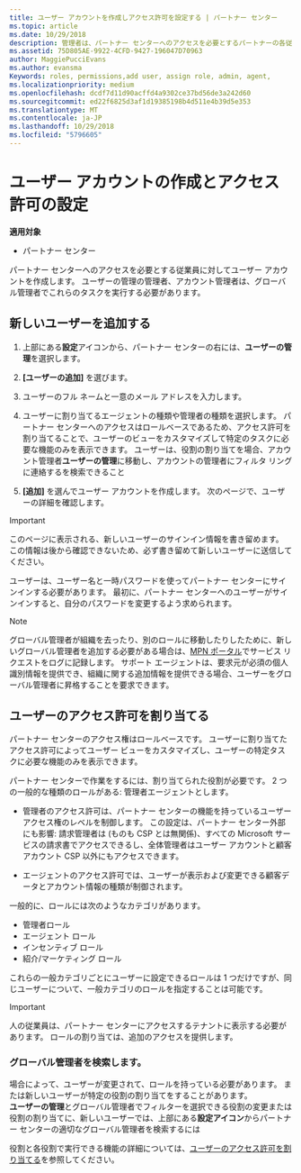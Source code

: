 ```yaml
---
title: ユーザー アカウントを作成しアクセス許可を設定する | パートナー センター
ms.topic: article
ms.date: 10/29/2018
description: 管理者は、パートナー センターへのアクセスを必要とするパートナーの各従業員に対してユーザー アカウントを作成します。
ms.assetid: 75D805AE-9922-4CFD-9427-196047D70963
author: MaggiePucciEvans
ms.author: evansma
Keywords: roles, permissions,add user, assign role, admin, agent,
ms.localizationpriority: medium
ms.openlocfilehash: dcdf7d11d90acffd4a9302ce37bd56de3a242d60
ms.sourcegitcommit: ed22f6825d3af1d19385198b4d511e4b39d5e353
ms.translationtype: MT
ms.contentlocale: ja-JP
ms.lasthandoff: 10/29/2018
ms.locfileid: "5796605"
---
```

# <a name="create-user-accounts-and-assign-permissions"></a>ユーザー アカウントの作成とアクセス許可の設定

**適用対象**

-  パートナー センター

パートナー センターへのアクセスを必要とする従業員に対してユーザー アカウントを作成します。 ユーザーの管理の管理者、アカウント管理者は、グローバル管理者でこれらのタスクを実行する必要があります。 


## <a name="add-a-new-user"></a>新しいユーザーを追加する

1. 上部にある**設定**アイコンから、パートナー センターの右には、**ユーザーの管理**を選択します。

2.  **[ユーザーの追加]** を選びます。

3.  ユーザーのフル ネームと一意のメール アドレスを入力します。

4.  ユーザーに割り当てるエージェントの種類や管理者の種類を選択します。 パートナー センターへのアクセスはロールベースであるため、アクセス許可を割り当てることで、ユーザーのビューをカスタマイズして特定のタスクに必要な機能のみを表示できます。  ユーザーは、役割の割り当てを場合、アカウント管理者**ユーザーの管理**に移動し、アカウントの管理者にフィルタ リングに連絡するを検索できること

5.  **[追加]** を選んでユーザー アカウントを作成します。 次のページで、ユーザーの詳細を確認します。

> [!IMPORTANT]  
> このページに表示される、新しいユーザーのサインイン情報を書き留めます。 この情報は後から確認できないため、必ず書き留めて新しいユーザーに送信してください。 

ユーザーは、ユーザー名と一時パスワードを使ってパートナー センターにサインインする必要があります。 最初に、パートナー センターへのユーザーがサインインすると、自分のパスワードを変更するよう求められます。 

> [!NOTE]  
>  グローバル管理者が組織を去ったり、別のロールに移動したりしたために、新しいグローバル管理者を追加する必要がある場合は、[MPN ポータル](https://partner.microsoft.com/support)でサービス リクエストをログに記録します。 サポート エージェントは、要求元が必須の個人識別情報を提供でき、組織に関する追加情報を提供できる場合、ユーザーをグローバル管理者に昇格することを要求できます。

## <a name="assign-user-permissions"></a>ユーザーのアクセス許可を割り当てる

パートナー センターのアクセス権はロールベースです。 ユーザーに割り当てたアクセス許可によってユーザー ビューをカスタマイズし、ユーザーの特定タスクに必要な機能のみを表示できます。 

パートナー センターで作業をするには、割り当てられた役割が必要です。  2 つの一般的な種類のロールがある: 管理者エージェントとします。

- 管理者のアクセス許可は、パートナー センターの機能を持っているユーザー アクセス権のレベルを制御します。 この設定は、パートナー センター外部にも影響: 請求管理者は (ものも CSP とは無関係)、すべての Microsoft サービスの請求書でアクセスできるし、全体管理者はユーザー アカウントと顧客アカウント CSP 以外にもアクセスできます。

- エージェントのアクセス許可では、ユーザーが表示および変更できる顧客データとアカウント情報の種類が制御されます。
    
一般的に、ロールには次のようなカテゴリがあります。 
- 管理者ロール
- エージェント ロール
- インセンティブ ロール
- 紹介/マーケティング ロール


これらの一般カテゴリごとにユーザーに設定できるロールは 1 つだけですが、同じユーザーについて、一般カテゴリのロールを指定することは可能です。 

>[!Important]
>人の従業員は、パートナー センターにアクセスするテナントに表示する必要があります。 ロールの割り当ては、追加のアクセスを提供します。


### <a name="find-your-global-admin"></a>グローバル管理者を検索します。

場合によって、ユーザーが変更されて、ロールを持っている必要があります。 または新しいユーザーが特定の役割の割り当てをすることがあります。  
**ユーザーの管理**とグローバル管理者でフィルターを選択できる役割の変更または役割の割り当てに、新しいユーザーでは、上部にある**設定アイコン**からパートナー センターの適切なグローバル管理者を検索するには 

役割と各役割で実行できる機能の詳細については、[ユーザーのアクセス許可を割り当てる](permissions-overview.md)を参照してください。





